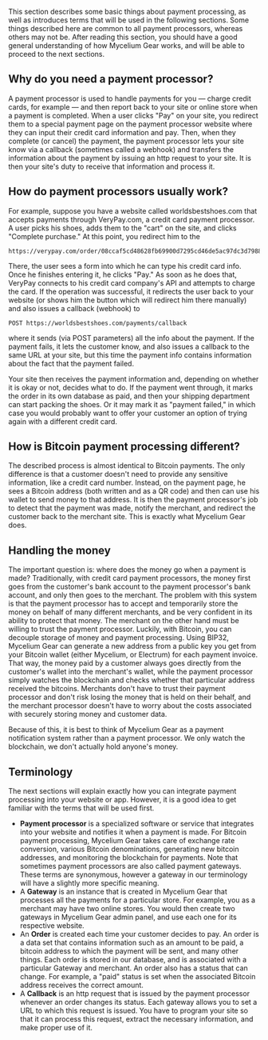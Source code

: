 This section describes some basic things about payment processing, as well as introduces terms that will be used in the following sections. Some things described here are common to all payment processors, whereas others may not be. After reading this section, you should have a good general understanding of how Mycelium Gear works, and will be able to proceed to the next sections.

## Why do you need a payment processor?
A payment processor is used to handle payments for you — charge credit cards, for example — and then report back to your site or online store when a payment is completed. When a user clicks "Pay" on your site, you redirect them to a special payment page on the payment processor website where they can input their credit card information and pay. Then, when they complete (or cancel) the payment, the payment processor lets your site know via a callback (sometimes called a webhook) and transfers the information about the payment by issuing an http request to your site. It is then your site's duty to receive that information and process it.

## How do payment processors usually work?
For example, suppose you have a website called worldsbestshoes.com that accepts payments through VeryPay.com, a credit card payment processor. A user picks his shoes, adds them to the "cart" on the site, and clicks "Complete purchase." At this point, you redirect him to the

```text
https://verypay.com/order/08ccaf5cd48628fb69900d7295cd46de5ac97dc3d798816f550a266f3eec01e1
```

There, the user sees a form into which he can type his credit card info. Once he finishes entering it, he clicks "Pay." As soon as he does that, VeryPay connects to his credit card company's API and attempts to charge the card. If the operation was successful, it redirects the user back to your website (or shows him the button which will redirect him there manually) and also issues a callback (webhook) to

```text
POST https://worldsbestshoes.com/payments/callback
```
where it sends (via POST parameters) all the info about the payment. If the payment fails, it lets the customer know, and also issues a callback to the same URL at your site, but this time the payment info contains information about the fact that the payment failed.

Your site then receives the payment information and, depending on whether it is okay or not, decides what to do. If the payment went through, it marks the order in its own database as paid, and then your shipping department can start packing the shoes. Or it may mark it as "payment failed," in which case you would probably want to offer your customer an option of trying again with a different credit card.

## How is Bitcoin payment processing different?
The described process is almost identical to Bitcoin payments. The only difference is that a customer doesn't need to provide any sensitive information, like a credit card number. Instead, on the payment page, he sees a Bitcoin address (both written and as a QR code) and then can use his wallet to send money to that address. It is then the payment processor's job to detect that the payment was made, notify the merchant, and redirect the customer back to the merchant site. This is exactly what Mycelium Gear does.

## Handling the money
The important question is: where does the money go when a payment is made? Traditionally, with credit card payment processors, the money first goes from the customer's bank account to the payment processor's bank account, and only then goes to the merchant. The problem with this system is that the payment processor has to accept and temporarily store the money on behalf of many different merchants, and be very confident in its ability to protect that money. The merchant on the other hand must be willing to trust the payment processor. Luckily, with Bitcoin, you can decouple storage of money and payment processing. Using BIP32, Mycelium Gear can generate a new address from a public key you get from your Bitcoin wallet (either Mycelium, or Electrum) for each payment invoice. That way, the money paid by a customer always goes directly from the customer's wallet into the merchant's wallet, while the payment processor simply watches the blockchain and checks whether that particular address received the bitcoins. Merchants don't have to trust their payment processor and don't risk losing the money that is held on their behalf, and the merchant processor doesn't have to worry about the costs associated with securely storing money and customer data.

Because of this, it is best to think of Mycelium Gear as a payment notification system rather than a payment processor. We only watch the blockchain, we don't actually hold anyone's money.

## Terminology
The next sections will explain exactly how you can integrate payment processing into your website or app. However, it is a good idea to get familiar with the terms that will be used first.

- **Payment processor** is a specialized software or service that integrates into your website and notifies it when a payment is made. For Bitcoin payment processing, Mycelium Gear takes care of exchange rate conversion, various Bitcoin denominations, generating new bitcoin addresses, and monitoring the blockchain for payments. Note that sometimes payment processors are also called payment gateways. These terms are synonymous, however a gateway in our terminology will have a slightly more specific meaning.
- A **Gateway** is an instance that is created in Mycelium Gear that processes all the payments for a particular store. For example, you as a merchant may have two online stores. You would then create two gateways in Mycelium Gear admin panel, and use each one for its respective website.
- An **Order** is created each time your customer decides to pay. An order is a data set that contains information such as an amount to be paid, a bitcoin address to which the payment will be sent, and many other things. Each order is stored in our database, and is associated with a particular Gateway and merchant. An order also has a status that can change. For example, a "paid" status is set when the associated Bitcoin address receives the correct amount.
- A **Callback** is an http request that is issued by the payment processor whenever an order changes its status. Each gateway allows you to set a URL to which this request is issued. You have to program your site so that it can process this request, extract the necessary information, and make proper use of it.

